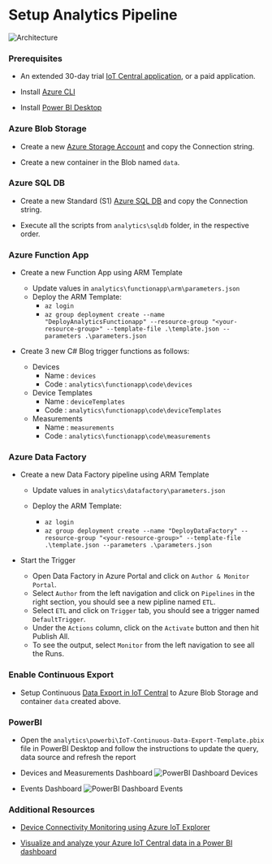 # Setup Analytics Pipeline

![Architecture](https://raw.githubusercontent.com/jomit/iot-central/master/images/analytics.png)

### Prerequisites

- An extended 30-day trial [IoT Central application](https://apps.azureiotcentral.com/), or a paid application.

- Install [Azure CLI](https://docs.microsoft.com/en-us/cli/azure/install-azure-cli?view=azure-cli-latest)

- Install [Power BI Desktop](https://powerbi.microsoft.com/en-us/blog/power-bi-desktop-october-2018-feature-summary/)

### Azure Blob Storage

- Create a new [Azure Storage Account](https://docs.microsoft.com/en-us/azure/storage/common/storage-quickstart-create-account?tabs=portal) and copy the Connection string.

- Create a new container in the Blob named `data`.

### Azure SQL DB

- Create a new Standard (S1) [Azure SQL DB](https://docs.microsoft.com/en-us/azure/sql-database/sql-database-get-started-portal) and copy the Connection string.

- Execute all the scripts from `analytics\sqldb` folder, in the respective order.

### Azure Function App

- Create a new Function App using ARM Template

    - Update values in `analytics\functionapp\arm\parameters.json`
    - Deploy the ARM Template:
        - `az login`
        - `az group deployment create --name "DeployAnalyticsFunctionapp" --resource-group "<your-resource-group>" --template-file .\template.json --parameters .\parameters.json`

- Create 3 new C# Blog trigger functions as follows:

    - Devices
        - Name : `devices` 
        - Code : `analytics\functionapp\code\devices`
    - Device Templates
        - Name : `deviceTemplates`
        - Code : `analytics\functionapp\code\deviceTemplates`
    - Measurements
        - Name : `measurements`
        - Code : `analytics\functionapp\code\measurements`

### Azure Data Factory

- Create a new Data Factory pipeline using ARM Template

    - Update values in `analytics\datafactory\parameters.json`
    - Deploy the ARM Template:

        - `az login`
        - `az group deployment create --name "DeployDataFactory" --resource-group "<your-resource-group>" --template-file .\template.json --parameters .\parameters.json`

- Start the Trigger

    - Open Data Factory in Azure Portal and click on `Author & Monitor Portal`.
    - Select `Author` from the left navigation and click on `Pipelines` in the right section, you should see a new pipline named `ETL`.
    - Select `ETL` and click on `Trigger` tab, you should see a trigger named `DefaultTrigger`.
    - Under the `Actions` column, click on the `Activate` button and then hit Publish All.
    - To see the output, select `Monitor` from the left navigation to see all the Runs.

### Enable Continuous Export

- Setup Continuous [Data Export in IoT Central](https://docs.microsoft.com/en-us/azure/iot-central/howto-export-data) to Azure Blob Storage and container `data` created above.

### PowerBI

- Open the `analytics\powerbi\IoT-Continuous-Data-Export-Template.pbix` file in PowerBI Desktop and follow the instructions to update the query, data source and refresh the report

- Devices and Measurements Dashboard
![PowerBI Dashboard Devices](https://raw.githubusercontent.com/jomit/iot-central/master/images/pbi-1.png)

- Events Dashboard
![PowerBI Dashboard Events](https://raw.githubusercontent.com/jomit/iot-central/master/images/pbi-2.png)


### Additional Resources

- [Device Connectivity Monitoring using Azure IoT Explorer](https://docs.microsoft.com/en-us/azure/iot-central/howto-use-iotc-explorer)

- [Visualize and analyze your Azure IoT Central data in a Power BI dashboard](https://docs.microsoft.com/en-us/azure/iot-central/howto-connect-powerbi)
